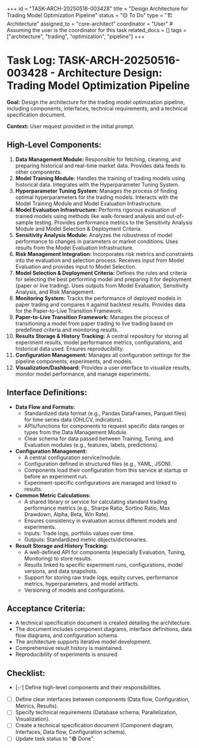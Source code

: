 +++
id = "TASK-ARCH-20250516-003428"
title = "Design Architecture for Trading Model Optimization Pipeline"
status = "🟡 To Do"
type = "🏗️ Architecture"
assigned_to = "core-architect"
coordinator = "User" # Assuming the user is the coordinator for this task
related_docs = []
tags = ["architecture", "trading", "optimization", "pipeline"]
+++

# Task Log: TASK-ARCH-20250516-003428 - Architecture Design: Trading Model Optimization Pipeline

**Goal:** Design the architecture for the trading model optimization pipeline, including components, interfaces, technical requirements, and a technical specification document.

**Context:** User request provided in the initial prompt.

## High-Level Components:

1.  **Data Management Module:** Responsible for fetching, cleaning, and preparing historical and real-time market data. Provides data feeds to other components.
2.  **Model Training Module:** Handles the training of trading models using historical data. Integrates with the Hyperparameter Tuning System.
3.  **Hyperparameter Tuning System:** Manages the process of finding optimal hyperparameters for the trading models. Interacts with the Model Training Module and Model Evaluation Infrastructure.
4.  **Model Evaluation Infrastructure:** Performs rigorous evaluation of trained models using methods like walk-forward analysis and out-of-sample testing. Provides performance metrics to the Sensitivity Analysis Module and Model Selection & Deployment Criteria.
5.  **Sensitivity Analysis Module:** Analyzes the robustness of model performance to changes in parameters or market conditions. Uses results from the Model Evaluation Infrastructure.
6.  **Risk Management Integration:** Incorporates risk metrics and constraints into the evaluation and selection process. Receives input from Model Evaluation and provides input to Model Selection.
7.  **Model Selection & Deployment Criteria:** Defines the rules and criteria for selecting the best performing model and preparing it for deployment (paper or live trading). Uses outputs from Model Evaluation, Sensitivity Analysis, and Risk Management.
8.  **Monitoring System:** Tracks the performance of deployed models in paper trading and compares it against backtest results. Provides data for the Paper-to-Live Transition Framework.
9.  **Paper-to-Live Transition Framework:** Manages the process of transitioning a model from paper trading to live trading based on predefined criteria and monitoring results.
10. **Results Storage & History Tracking:** A central repository for storing all experiment results, model performance metrics, configurations, and historical data used. Ensures reproducibility.
11. **Configuration Management:** Manages all configuration settings for the pipeline components, experiments, and models.
12. **Visualization/Dashboard:** Provides a user interface to visualize results, monitor model performance, and manage experiments.

## Interface Definitions:

*   **Data Flow and Formats:**
    *   Standardized data format (e.g., Pandas DataFrames, Parquet files) for time series data (OHLCV, indicators).
    *   APIs/functions for components to request specific data ranges or types from the Data Management Module.
    *   Clear schema for data passed between Training, Tuning, and Evaluation modules (e.g., features, labels, predictions).
*   **Configuration Management:**
    *   A central configuration service/module.
    *   Configuration defined in structured files (e.g., YAML, JSON).
    *   Components load their configuration from this service at startup or before an experiment run.
    *   Experiment-specific configurations are managed and linked to results.
*   **Common Metric Calculations:**
    *   A shared library or service for calculating standard trading performance metrics (e.g., Sharpe Ratio, Sortino Ratio, Max Drawdown, Alpha, Beta, Win Rate).
    *   Ensures consistency in evaluation across different models and experiments.
    *   Inputs: Trade logs, portfolio values over time.
    *   Outputs: Standardized metric objects/dictionaries.
*   **Result Storage and History Tracking:**
    *   A well-defined API for components (especially Evaluation, Tuning, Monitoring) to store results.
    *   Results linked to specific experiment runs, configurations, model versions, and data snapshots.
    *   Support for storing raw trade logs, equity curves, performance metrics, hyperparameters, and model artifacts.
    *   Versioning of models and configurations.

## Acceptance Criteria:

*   A technical specification document is created detailing the architecture.
*   The document includes component diagrams, interface definitions, data flow diagrams, and configuration schema.
*   The architecture supports iterative model development.
*   Comprehensive result history is maintained.
*   Reproducibility of experiments is ensured.

## Checklist:

- [✅] Define high-level components and their responsibilities.
- [ ] Define clear interfaces between components (Data flow, Configuration, Metrics, Results).
- [ ] Specify technical requirements (Database schema, Parallelization, Visualization).
- [ ] Create a technical specification document (Component diagram, Interfaces, Data flow, Configuration schema).
- [ ] Update task status to "🟢 Done".
